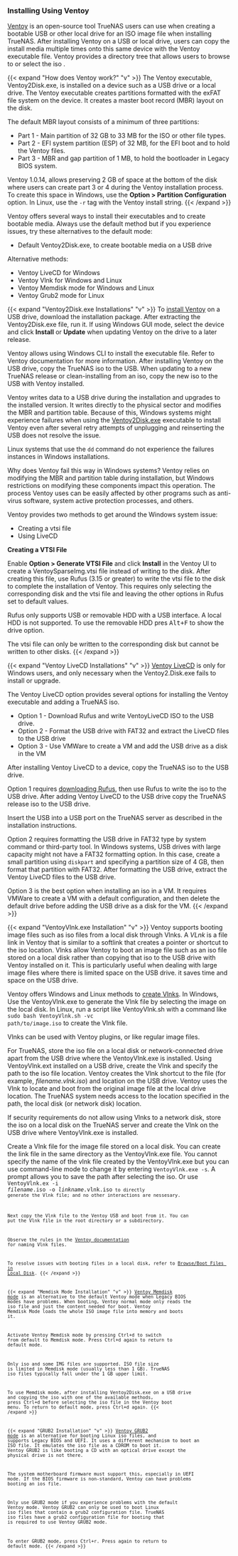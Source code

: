 &NewLine;

### Installing Using Ventoy

[Ventoy](https://www.ventoy.net/en/index.html) is an open-source tool TrueNAS users can use when creating a bootable USB or other local drive for an ISO image file when installing TrueNAS.
After installing Ventoy on a USB or local drive, users can copy the install media multiple times onto this same device with the Ventoy executable file.
Ventoy provides a directory tree that allows users to browse to or select the <file>iso </file>.

{{< expand "How does Ventoy work?" "v" >}}
The Ventoy executable, Ventoy2Disk.exe, is installed on a device such as a USB drive or a local drive.
The Ventoy executable creates partitions formatted with the exFAT file system on the device. It creates a master boot record (MBR) layout on the disk.

The default MBR layout consists of a minimum of three partitions:
* Part 1 - Main partition of 32 GB to 33 MB for the ISO or other file types.
* Part 2 - EFI system partition (ESP) of 32 MB, for the EFI boot and to hold the Ventoy files.
* Part 3 - MBR and gap partition of 1 MB, to hold the bootloader in Legacy BIOS system.

Ventoy 1.0.14, allows preserving 2 GB of space at the bottom of the disk where users can create part 3 or 4 during the Ventoy installation process.
To create this space in Windows, use the **Option > Partition Configuration** option.
In Linux, use the <code>-r</code> tag with the Ventoy install string.
{{< /expand >}}

Ventoy offers several ways to install their executables and to create bootable media. Always use the default method but if you experience issues, try these alternatives to the default mode:
* Default Ventoy2Disk.exe, to create bootable media on a USB drive

Alternative methods:
* Ventoy LiveCD for Windows
* Ventoy Vlnk for Windows and Linux
* Ventoy Memdisk mode for Windows and Linux
* Ventoy Grub2 mode for Linux

{{< expand "Ventoy2Disk.exe Installations" "v" >}}
To [install Ventoy](https://www.ventoy.net/en/doc_start.html) on a USB drive, download the installation package.
After extracting the Ventoy2Disk.exe file, run it. 
If using Windows GUI mode, select the device and click **Install** or **Update** when updating Ventoy on the drive to a later release.

Ventoy allows using Windows CLI to install the executable file. Refer to Ventoy documentation for more information.
After installing Ventoy on the USB drive, copy the TrueNAS <file>iso</file> to the USB.
When updating to a new TrueNAS release or clean-installing from an <file>iso</file>, copy the new <file>iso</file> to the USB with Ventoy installed.

Ventoy writes data to a USB drive during the installation and upgrades to the installed version.
It writes directly to the physical sector and modifies the MBR and partition table. 
Because of this, Windows systems might experience failures when using the [Ventoy2Disk.exe](https://www.ventoy.net/en/doc_ventoy2disk.html) executable to install Ventoy even after several retry attempts of unplugging and reinserting the USB does not resolve the issue.

Linux systems that use the <code>dd</code> command do not experience the failures instances in Windows installations.

Why does Ventoy fail this way in Windows systems?
Ventoy relies on modifying the MBR and partition table during installation, but Windows restrictions on modifying these components impact this operation.
The process Ventoy uses can be easily affected by other programs such as anti-virus software, system active protection processes, and others.

Ventoy provides two methods to get around the Windows system issue:
* Creating a <file>vtsi</file> file
* Using LiveCD

**Creating a VTSI File**

Enable **Option > Generate VTSI File** and click **Install** in the Ventoy UI to create a <file>VentoySparseImg.vtsi</file> file instead of writing to the disk.
After creating this file, use Rufus (3.15 or greater) to write the <file>vtsi</file> file to the disk to complete the installation of Ventoy.
This requires only selecting the corresponding disk and the <file>vtsi</file> file and leaving the other options in Rufus set to default values.

Rufus only supports USB or removable HDD with a USB interface. A local HDD is not supported. To use the removable HDD pres <kbd>Alt+F</kbd> to show the drive option.

The <file>vtsi</file> file can only be written to the corresponding disk but cannot be written to other disks.
{{< /expand >}}

{{< expand "Ventoy LiveCD Installations" "v" >}}
[Ventoy LiveCD](https://www.ventoy.net/en/doc_livecd.html) is only for Windows users, and only necessary when the Ventoy2.Disk.exe fails to install or upgrade.

The Ventoy LiveCD option provides several options for installing the Ventoy executable and adding a TrueNAS <file>iso</file>.
* Option 1 - Download Rufus and write VentoyLiveCD ISO to the USB drive.
* Option 2 - Format the USB drive with FAT32 and extract the LiveCD files to the USB drive
* Option 3 - Use VMWare to create a VM and add the USB drive as a disk in the VM

After installing Ventoy LiveCD to a device, copy the TrueNAS <file>iso</file> to the USB drive.

Option 1 requires [downloading Rufus](https://rufus.ie), then use Rufus to write the <file>iso</file> to the USB drive. After adding Ventoy LiveCD to the USB drive copy the TrueNAS release <file>iso</file> to the USB drive.

Insert the USB into a USB port on the TrueNAS server as described in the installation instructions.

Option 2 requires formatting the USB drive in FAT32 type by system command or third-party tool.
In Windows systems, USB drives with large capacity might not have a FAT32 formatting option.
In this case, create a small partition using <code>diskpart</code> and specifying a partition size of 4 GB, then format that partition with FAT32.
After formatting the USB drive, extract the Ventoy LiveCD files to the USB drive.

Option 3 is the best option when installing an <file>iso</file> in a VM. It requires VMWare to create a VM with a default configuration, and then delete the default drive before adding the USB drive as a disk for the VM.
{{< /expand >}}

{{< expand "VentoyVlnk.exe Installation" "v" >}}
Ventoy supports booting image files such as <file>iso</file> files from a local disk through Vlnks.
A *VLnk* is a file link in Ventoy that is similar to a softlink that creates a pointer or shortcut to the <file>iso</file> location.
Vlnks allow Ventoy to boot an image file such as an <file>iso</file> file stored on a local disk rather than copying that <file>iso</file> to the USB drive with Ventoy installed on it.
This is particularly useful when dealing with large image files where there is limited space on the USB drive. it saves time and space on the USB drive. 

Ventoy offers Windows and Linux methods to [create Vlnks](https://www.ventoy.net/en/doc_vlnk.html).
In Windows, Use the VentoyVlnk.exe to generate the Vlnk file by selecting the image on the local disk.
In Linux, run a script like VentoyVlnk.sh with a command like <code>sudo bash VentoyVlnk.sh -vc path/to/image.iso</code> to create the Vlnk file.

Vlnks can be used with Ventoy plugins, or like regular image files.

For TrueNAS, store the <file>iso</file> file on a local disk or network-connected drive apart from the USB drive where the VentoyVlnk.exe is installed.
Using VentoyVlnk.ext installed on a USB drive, create the Vlnk and specify the path to the <file>iso</file> file location.
Ventoy creates the Vlnk shortcut to the file (for example, *filename.vlnk.iso*) and location on the USB drive.
Ventoy uses the Vlnk to locate and boot from the original image file at the local drive location.
The TrueNAS system needs access to the location specified in the path, the local disk (or network disk) location.

If security requirements do not allow using Vlnks to a network disk, store the <file>iso</file> on a local disk on the TrueNAS server and create the Vlnk on the USB drive where VentoyVlnk.exe is installed.

Create a Vlnk file for the image file stored on a local disk. You can create the link file in the same directory as the VentoyVlnk.exe file.
You cannot specify the name of the vlnk file created by the VentoyVlnk.exe but you can use command-line mode to change it by entering <code>VentoyVlnk.exe -s</code>. A prompt allows you to save the path after selecting the <file>iso</file>.
Or use <code>VentoyVlnk.ex -i <i>filename</i>.iso -o <i>linkname</i>.vlnk.iso<code> to directly generate the Vlnk file; and no other interactions are nessesary.

Next copy the Vlnk file to the Ventoy USB and boot from it. You can put the Vlnk file in the root directory or a subdirectory.

Observe the rules in the [Ventoy documentation](https://www.ventoy.net/en/doc_vlnk.html) for naming Vlnk files.

To resolve issues with booting files in a local disk, refer to [Browse/Boot Files in Local Disk](https://www.ventoy.net/en/doc_browser.html).
{{< /expand >}}

{{< expand "Memdisk Mode Installation" "v" >}}
[Ventoy Memdisk mode](https://www.ventoy.net/en/doc_memdisk.html) is an alternative to the default Ventoy mode when Legacy BIOS modes have problems.
When booting, Ventoy normal mode only reads the <file>iso</file> file and just the content needed for boot.
Ventoy Memdisk Mode loads the whole ISO image file into memory and boots it.

Activate Ventoy Memdisk mode by pressing <kbd>Ctrl+d</kbd> to switch from default to Memdisk mode.
Press <kbd>Ctrl+d</kbd> again to return to default mode.

Only <file>iso</file> and some IMG files are supported. ISO file size is limited in Memdisk mode (usually less than 1 GB).
TrueNAS <file>iso</file> files typically fall under the 1 GB upper limit.

To use Memdisk mode, after installing Ventoy2Disk.exe on a USB drive and copying the <file>iso</file> with one of the available methods, press <kbd>Ctrl+d</kbd> before selecting the iso file in the Ventoy boot menu.
To return to default mode, press <kbd>Ctrl+d</kbd> again.
{{< /expand >}}

{{< expand "GRUB2 Installation" "v" >}}
[Ventoy GRUB2 mode](https://www.ventoy.net/en/doc_grub2boot.html) is an alternative for booting Linux <file>iso</file> files, and supports Legacy BIOS and UEFI.
It uses a different mechanism to boot an ISO file. It emulates the <file>iso</file> file as a CDROM to boot it.
Ventoy GRUB2 is like booting a CD with an optical drive except the physical drive is not there.

The system motherboard firmware must support this, especially in UEFI mode.
If the BIOS firmware is non-standard, Ventoy can have problems booting an <file>ios</file> file.

Only use GRUB2 mode if you experience problems with the default Ventoy mode.
Ventoy GRUB2 can only be used to boot Linux <file>iso</file> files that contain a grub2 configuration file.
TrueNAS <file>iso</file> files have a grub2 configuration file for booting that is required to use Ventoy GRUB2 mode.

To enter GRUB2 mode, press <kbd>Ctrl+r<kbd>. Press again to return to default mode.
{{< /expand >}}